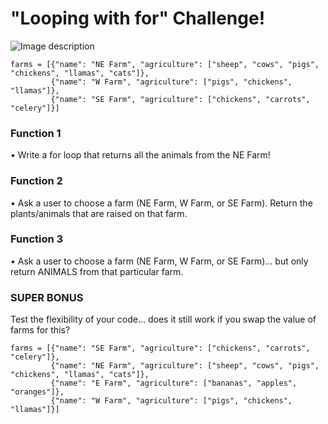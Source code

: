 # "Looping with for" Challenge!

![Image description](https://i.kym-cdn.com/photos/images/newsfeed/001/822/189/47f.jpg)

```
farms = [{"name": "NE Farm", "agriculture": ["sheep", "cows", "pigs", "chickens", "llamas", "cats"]},
         {"name": "W Farm", "agriculture": ["pigs", "chickens", "llamas"]},
         {"name": "SE Farm", "agriculture": ["chickens", "carrots", "celery"]}]
```

### Function 1

• Write a for loop that returns all the animals from the NE Farm!

### Function 2

• Ask a user to choose a farm (NE Farm, W Farm, or SE Farm). Return the plants/animals that are raised on that farm.

### Function 3

• Ask a user to choose a farm (NE Farm, W Farm, or SE Farm)... but only return ANIMALS from that particular farm.

### SUPER BONUS

Test the flexibility of your code... does it still work if you swap the value of farms for this?

```
farms = [{"name": "SE Farm", "agriculture": ["chickens", "carrots", "celery"]},
         {"name": "NE Farm", "agriculture": ["sheep", "cows", "pigs", "chickens", "llamas", "cats"]},
         {"name": "E Farm", "agriculture": ["bananas", "apples", "oranges"]},
         {"name": "W Farm", "agriculture": ["pigs", "chickens", "llamas"]}]
```
